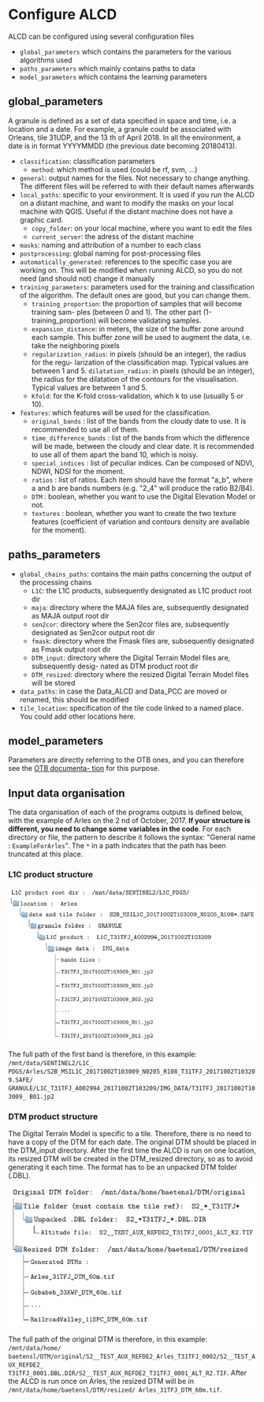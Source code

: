 # Configure ALCD

ALCD can be configured using several configuration files

- ``global_parameters`` which contains the parameters for the various algorithms used
- ``paths_parameters`` which mainly contains paths to data
- ``model_parameters`` which contains the learning parameters

## global_parameters

A granule is defined as a set of data specified in space and time, i.e. a location and a date. For
example, a granule could be associated with Orleans, tile 31UDP, and the 13 th of April 2018. In
all the environment, a date is in format YYYYMMDD (the previous date becoming 20180413).

- ``classification``: classification parameters
  - ``method``: which method is used (could be rf, svm, ...)
- ``general``: output names for the files. Not necessary to change anything. The different files will be referred to with their default names afterwards
- ``local_paths``: specific to your environment. It is used if you run the ALCD on a distant machine, and want to modify the masks on your local machine with QGIS. 
                   Useful if the distant machine does not have a graphic card.
  - ``copy_folder``: on your local machine, where you want to edit the files
  - ``current_server``: the adress of the distant machine
- ``masks``: naming and attribution of a number to each class
- ``postprocessing``: global naming for post-processing files
- ``automatically_generated``: references to the specific case you are working on. This will be modified when running ALCD, so you do not need 
                              (and should not) change it manually
- ``training_parameters``: parameters used for the training and classification of the
algorithm. The default ones are good, but you can change them.
  - ``training_proportion``: the proportion of samples that will become training sam-
ples (between 0 and 1). The other part (1-training_proportion) will become
validating samples.
   - ``expansion_distance``: in meters, the size of the buffer zone around each sample.
This buffer zone will be used to augment the data, i.e. take the neighboring
pixels
  - ``regularization_radius``: in pixels (should be an integer), the radius for the regu-
  larization of the classification map. Typical values are between 1 and 5.
  ``dilatation_radius``: in pixels (should be an integer), the radius for the dilatation
  of the contours for the visualisation. Typical values are between 1 and 5.
  - ``Kfold``: for the K-fold cross-validation, which k to use (usually 5 or 10).
- ``features``: which features will be used for the classification.
  - ``original_bands`` : list of the bands from the cloudy date to use. It is recommended
  to use all of them.
  - ``time_difference_bands`` : list of the bands from which the difference will be made,
  between the cloudy and clear date. It is recommended to use all of them apart
  the band 10, which is noisy.
  - ``special_indices`` : list of peculiar indices. Can be composed of NDVI, NDWI, NDSI
  for the moment.
  - ``ratios`` : list of ratios. Each item should have the format "a_b", where a and b are
  bands numbers (e.g. "2_4" will produce the ratio B2/B4).
  - ``DTM`` : boolean, whether you want to use the Digital Elevation Model or not.
  - ``textures`` : boolean, whether you want to create the two texture features (coefficient
  of variation and contours density are available for the moment).

## paths_parameters

- ``global_chains_paths``: contains the main paths concerning the output of the processing
chains
  - ``L1C``: the L1C products, subsequently designated as L1C product root dir
  - ``maja``: directory where the MAJA files are, subsequently designated as MAJA output
root dir
  - ``sen2cor``: directory where the Sen2cor files are, subsequently designated as Sen2cor
output root dir
  - ``fmask``: directory where the Fmask files are, subsequently designated as Fmask output
root dir
  - ``DTM_input``: directory where the Digital Terrain Model files are, subsequently desig-
nated as DTM product root dir
  - ``DTM_resized``: directory where the resized Digital Terrain Model files will be stored
- ``data_paths``: in case the Data_ALCD and Data_PCC are moved or renamed, this should
be modified
- ``tile_location``: specification of the tile code linked to a named place. You could add other
locations here.

## model_parameters

Parameters  are directly referring to the OTB ones, and you can therefore see the [OTB documenta-
tion](https://www.orfeo-toolbox.org/CookBook/Applications/app_TrainVectorClassifier.html) for this purpose.

## Input data organisation

The data organisation of each of the programs outputs is defined below, with the example of
Arles on the 2 nd of October, 2017. **If your structure is different, you need to change
some variables in the code**. For each directory or file, the pattern to describe it follows the
syntax: "General name : `ExampleForArles`". The ``*`` in a path indicates that the path has been
truncated at this place.

### L1C product structure

![tree l1C](images/tree_l1C.png)

The full path of the first band is therefore, in this example: ``/mnt/data/SENTINEL2/L1C_
PDGS/Arles/S2B_MSIL1C_20171002T103009_N0205_R108_T31TFJ_20171002T103209.SAFE/
GRANULE/L1C_T31TFJ_A002994_20171002T103209/IMG_DATA/T31TFJ_20171002T103009_
B01.jp2``

### DTM product structure

The Digital Terrain Model is specific to a tile. Therefore, there is no need to have a
copy of the DTM for each date. The original DTM should be placed in the DTM_input
directory. After the first time the ALCD is run on one location, its resized DTM will be
created in the DTM_resized directory, so as to avoid generating it each time. The format
has to be an unpacked DTM folder (.DBL).

![tree dtm](images/tree_dtm.png)

The full path of the original DTM is therefore, in this example: ``/mnt/data/home/
baetensl/DTM/original/S2__TEST_AUX_REFDE2_Arles_T31TFJ_0002/S2__TEST_AUX_REFDE2_
T31TFJ_0001.DBL.DIR/S2__TEST_AUX_REFDE2_T31TFJ_0001_ALT_R2.TIF``. After the ALCD 
is run once on Arles, the resized DTM will be in ``/mnt/data/home/baetensl/DTM/resized/
Arles_31TFJ_DTM_60m.tif``.